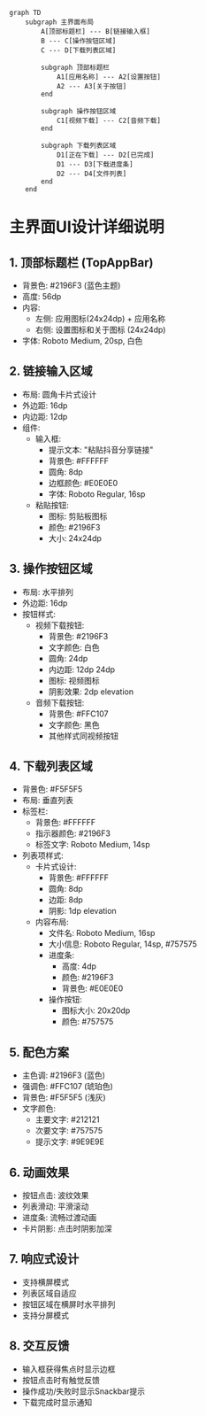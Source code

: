 ```mermaid
graph TD
    subgraph 主界面布局
        A[顶部标题栏] --- B[链接输入框]
        B --- C[操作按钮区域]
        C --- D[下载列表区域]
        
        subgraph 顶部标题栏
            A1[应用名称] --- A2[设置按钮]
            A2 --- A3[关于按钮]
        end
        
        subgraph 操作按钮区域
            C1[视频下载] --- C2[音频下载]
        end
        
        subgraph 下载列表区域
            D1[正在下载] --- D2[已完成]
            D1 --- D3[下载进度条]
            D2 --- D4[文件列表]
        end
    end
```

# 主界面UI设计详细说明

## 1. 顶部标题栏 (TopAppBar)
- 背景色: #2196F3 (蓝色主题)
- 高度: 56dp
- 内容:
  - 左侧: 应用图标(24x24dp) + 应用名称
  - 右侧: 设置图标和关于图标 (24x24dp)
- 字体: Roboto Medium, 20sp, 白色

## 2. 链接输入区域
- 布局: 圆角卡片式设计
- 外边距: 16dp
- 内边距: 12dp
- 组件:
  - 输入框:
    - 提示文本: "粘贴抖音分享链接"
    - 背景色: #FFFFFF
    - 圆角: 8dp
    - 边框颜色: #E0E0E0
    - 字体: Roboto Regular, 16sp
  - 粘贴按钮:
    - 图标: 剪贴板图标
    - 颜色: #2196F3
    - 大小: 24x24dp

## 3. 操作按钮区域
- 布局: 水平排列
- 外边距: 16dp
- 按钮样式:
  - 视频下载按钮:
    - 背景色: #2196F3
    - 文字颜色: 白色
    - 圆角: 24dp
    - 内边距: 12dp 24dp
    - 图标: 视频图标
    - 阴影效果: 2dp elevation
  - 音频下载按钮:
    - 背景色: #FFC107
    - 文字颜色: 黑色
    - 其他样式同视频按钮

## 4. 下载列表区域
- 背景色: #F5F5F5
- 布局: 垂直列表
- 标签栏:
  - 背景色: #FFFFFF
  - 指示器颜色: #2196F3
  - 标签文字: Roboto Medium, 14sp
- 列表项样式:
  - 卡片式设计:
    - 背景色: #FFFFFF
    - 圆角: 8dp
    - 边距: 8dp
    - 阴影: 1dp elevation
  - 内容布局:
    - 文件名: Roboto Medium, 16sp
    - 大小信息: Roboto Regular, 14sp, #757575
    - 进度条:
      - 高度: 4dp
      - 颜色: #2196F3
      - 背景色: #E0E0E0
    - 操作按钮:
      - 图标大小: 20x20dp
      - 颜色: #757575

## 5. 配色方案
- 主色调: #2196F3 (蓝色)
- 强调色: #FFC107 (琥珀色)
- 背景色: #F5F5F5 (浅灰)
- 文字颜色:
  - 主要文字: #212121
  - 次要文字: #757575
  - 提示文字: #9E9E9E

## 6. 动画效果
- 按钮点击: 波纹效果
- 列表滑动: 平滑滚动
- 进度条: 流畅过渡动画
- 卡片阴影: 点击时阴影加深

## 7. 响应式设计
- 支持横屏模式
- 列表区域自适应
- 按钮区域在横屏时水平排列
- 支持分屏模式

## 8. 交互反馈
- 输入框获得焦点时显示边框
- 按钮点击时有触觉反馈
- 操作成功/失败时显示Snackbar提示
- 下载完成时显示通知 
